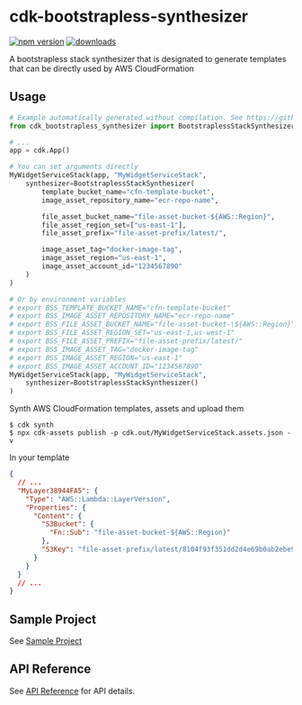 # cdk-bootstrapless-synthesizer

[![npm version](https://img.shields.io/npm/v/cdk-bootstrapless-synthesizer)](https://www.npmjs.com/package/cdk-bootstrapless-synthesizer)
[![downloads](https://img.shields.io/npm/dw/cdk-bootstrapless-synthesizer)](https://www.npmjs.com/package/cdk-bootstrapless-synthesizer)

A bootstrapless stack synthesizer that is designated to generate templates that can be directly used by AWS CloudFormation

## Usage

```python
# Example automatically generated without compilation. See https://github.com/aws/jsii/issues/826
from cdk_bootstrapless_synthesizer import BootstraplessStackSynthesizer

# ...
app = cdk.App()

# You can set arguments directly
MyWidgetServiceStack(app, "MyWidgetServiceStack",
    synthesizer=BootstraplessStackSynthesizer(
        template_bucket_name="cfn-template-bucket",
        image_asset_repository_name="ecr-repo-name",

        file_asset_bucket_name="file-asset-bucket-${AWS::Region}",
        file_asset_region_set=["us-east-1"],
        file_asset_prefix="file-asset-prefix/latest/",

        image_asset_tag="docker-image-tag",
        image_asset_region="us-east-1",
        image_asset_account_id="1234567890"
    )
)

# Or by environment variables
# export BSS_TEMPLATE_BUCKET_NAME="cfn-template-bucket"
# export BSS_IMAGE_ASSET_REPOSITORY_NAME="ecr-repo-name"
# export BSS_FILE_ASSET_BUCKET_NAME="file-asset-bucket-\${AWS::Region}"
# export BSS_FILE_ASSET_REGION_SET="us-east-1,us-west-1"
# export BSS_FILE_ASSET_PREFIX="file-asset-prefix/latest/"
# export BSS_IMAGE_ASSET_TAG="docker-image-tag"
# export BSS_IMAGE_ASSET_REGION="us-east-1"
# export BSS_IMAGE_ASSET_ACCOUNT_ID="1234567890"
MyWidgetServiceStack(app, "MyWidgetServiceStack",
    synthesizer=BootstraplessStackSynthesizer()
)
```

Synth AWS CloudFormation templates, assets and upload them

```shell
$ cdk synth
$ npx cdk-assets publish -p cdk.out/MyWidgetServiceStack.assets.json -v
```

In your template

```json
{
  // ...
  "MyLayer38944FA5": {
    "Type": "AWS::Lambda::LayerVersion",
    "Properties": {
      "Content": {
        "S3Bucket": {
          "Fn::Sub": "file-asset-bucket-${AWS::Region}"
        },
        "S3Key": "file-asset-prefix/latest/8104f93f351dd2d4e69b0ab2ebe9ccff2309a573660bd75ca920ffd1808522e0.zip"
      }
    }
  }
  // ...
}
```

## Sample Project

See [Sample Project](./sample/README.md)

## API Reference

See [API Reference](./API.md) for API details.
